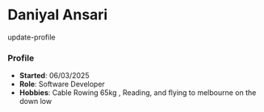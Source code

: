 # Daniyal Ansari
update-profile

### Profile
- **Started**: 06/03/2025
- **Role**: Software Developer
- **Hobbies**: Cable Rowing 65kg , Reading, and flying to melbourne on the down low
